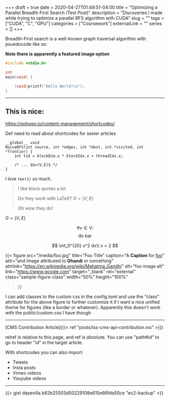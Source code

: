 +++ 
draft = true
date = 2020-04-27T01:49:51-04:00
title = "Optimizing a Parallel Breadth First Search (Test Post)"
description = "Discoveries I made while trying to optimize a parallel BFS algorithm with CUDA"
slug = "" 
tags = ["CUDA", "C", "GPU"]
categories = ["Coursework"]
externalLink = ""
series = []
+++

Breadth-First search is a well-known graph traversal algorithm with psuedocode
like so:

**Note there is apparently a featured image option**

```c {linenos=table,hl_lines=[4,"1-2"],linenostart=30}
#include <stdio.h>

int
main(void) {

    (void)printf("Hello World!\n");
}
```

---

This is nice:
--
https://gohugo.io/content-management/shortcodes/

Def need to read about shortcodes for sexier articles

```cuda
__global__ void
NaiveBFS(int source, int *edges, int *dest, int *visited, int *frontier) {
    int tid = blockDim.x * blockIdx.x + threadIdx.x;

    /* ... $G=(V,E)$ */
}
```

I love `tee(1)` so much.

> I like block quotes
> a lot

> Do they work with LaTeX?
> $G = (V, E)$
>
> Oh wow they do!

$G = (V, E)$

$$
\forall v \in V:
$$
$$
\text{do bar}
$$

$$
\int_0^{20} x^2 dx\\
x = 2
$$

{{< figure src="/media/foo.jpg" 
    title="Foo Title"
    caption="A **Caption** for [foo](https://www.google.com)"
    attr="and Image attributed to **Ghandi** or something"
    attrlink="https://en.wikipedia.org/wiki/Mahatma_Gandhi"
    alt="foo image alt"
    link="https://www.google.com"
    target="_blank"
    rel="external"
    class="sample-figure-class"
    width="50%"
    height="100%"
>}}

I can add classes to the custom css in the config.toml and use the "class"
attribute for the above figure to further customize it if I want a nice unified
theme for figures (like a border or whatever). Apparently this doesn't work
with the public/custom.css I have though

---

[CMS Contribution Article]({{< ref "posts/lss-cms-api-contribution.ms" >}})

relref is relative to this page, and ref is absolute. You can use "path#id" to
go to header "id" in the target article.

With shortcodes you can also import:
- Tweets
- Insta posts
- Vimeo videos
- Youyube videos

---

{{< gist dqsevilla b82b25503d50229108e615e66fda50ce "ec2-backup" >}}
